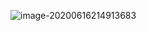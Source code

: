 ![image-20200616214913683](/Users/huchuanwen/Desktop/learning-notes/images/image-20200616214913683.png)


